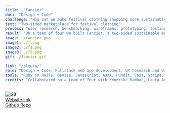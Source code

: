 ```yaml
---
title:  "Fancier"
doc:  "Design + Code"
challenge: "How can we make festival clothing shopping more sustainable, memorable and unique?"
text: "Two-sided marketplace for festival clothing"
process: "user research. benchmarking. wireframes. prototyping. testing. hi fis. iterating. building."
result: "On a team of four we built Fancier, a two-sided sustainable marketplace for festival outfits. Users are able to buy and sell festival clothing, along with create profiles, favorites, write reviews, see product recommendations and view dashboard to track shipments and purchases. I led the UX design process, while we all collaborated on the development of the Ruby on Rails application."
image: ./fancier.png
image1: ./f.png
image2: ./f1.png
image3: ./f2.png
gif: ./fancier.gif

link: "/altura/"
role: "Design + Code: Fullstack web app development, UX research and UI design"
tools: "Ruby on Rails, Devise, Javascript, AJAX, Pundit, Sass, Stripe, PostgreSQL"
credits: "Collaborated on a team of four with Kendrikc Rambal, Laura Aunion and Katy Link during Le Wagon bootcamp"
---
```


![Gif](fancier.gif)
<br>
[Website link](https://www.getfancier.com "www.getfancier.com")
<br>
[Github Repo](https://github.com/themsinglink/FANCIER_APP "https://github.com/themsinglink/FANCIER_APP")

